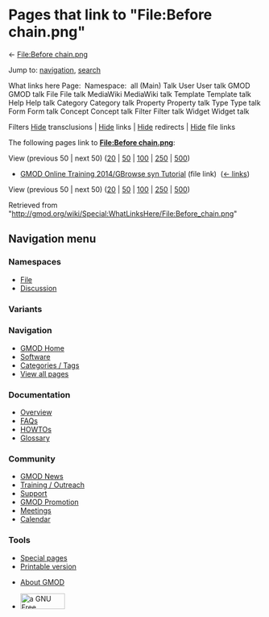 <div id="mw-page-base" class="noprint">

</div>

<div id="mw-head-base" class="noprint">

</div>

<div id="content" class="mw-body" role="main">

<span id="top"></span>

<div id="mw-js-message" style="display:none;">

</div>



# <span dir="auto">Pages that link to "File:Before chain.png"</span>

<div id="bodyContent">

<div id="contentSub">

← [File:Before
chain.png](/wiki/File:Before_chain.png "File:Before chain.png")

</div>

<div id="jump-to-nav" class="mw-jump">

Jump to: [navigation](#mw-navigation), [search](#p-search)

</div>

<div id="mw-content-text">

What links here Page:  Namespace:  all (Main) Talk User User talk GMOD
GMOD talk File File talk MediaWiki MediaWiki talk Template Template talk
Help Help talk Category Category talk Property Property talk Type Type
talk Form Form talk Concept Concept talk Filter Filter talk Widget
Widget talk

Filters
[Hide](/mediawiki/index.php?title=Special:WhatLinksHere/File:Before_chain.png&hidetrans=1 "Special:WhatLinksHere/File:Before chain.png")
transclusions \|
[Hide](/mediawiki/index.php?title=Special:WhatLinksHere/File:Before_chain.png&hidelinks=1 "Special:WhatLinksHere/File:Before chain.png")
links \|
[Hide](/mediawiki/index.php?title=Special:WhatLinksHere/File:Before_chain.png&hideredirs=1 "Special:WhatLinksHere/File:Before chain.png")
redirects \|
[Hide](/mediawiki/index.php?title=Special:WhatLinksHere/File:Before_chain.png&hideimages=1 "Special:WhatLinksHere/File:Before chain.png")
file links

The following pages link to **[File:Before
chain.png](/wiki/File:Before_chain.png "File:Before chain.png")**:

View (previous 50 \| next 50)
([20](/mediawiki/index.php?title=Special:WhatLinksHere/File:Before_chain.png&limit=20 "Special:WhatLinksHere/File:Before chain.png")
\|
[50](/mediawiki/index.php?title=Special:WhatLinksHere/File:Before_chain.png&limit=50 "Special:WhatLinksHere/File:Before chain.png")
\|
[100](/mediawiki/index.php?title=Special:WhatLinksHere/File:Before_chain.png&limit=100 "Special:WhatLinksHere/File:Before chain.png")
\|
[250](/mediawiki/index.php?title=Special:WhatLinksHere/File:Before_chain.png&limit=250 "Special:WhatLinksHere/File:Before chain.png")
\|
[500](/mediawiki/index.php?title=Special:WhatLinksHere/File:Before_chain.png&limit=500 "Special:WhatLinksHere/File:Before chain.png"))

- [GMOD Online Training 2014/GBrowse syn
  Tutorial](/wiki/GMOD_Online_Training_2014/GBrowse_syn_Tutorial "GMOD Online Training 2014/GBrowse syn Tutorial")
  (file link) ‎ <span class="mw-whatlinkshere-tools">([←
  links](/mediawiki/index.php?title=Special:WhatLinksHere&target=GMOD+Online+Training+2014%2FGBrowse+syn+Tutorial "Special:WhatLinksHere"))</span>

View (previous 50 \| next 50)
([20](/mediawiki/index.php?title=Special:WhatLinksHere/File:Before_chain.png&limit=20 "Special:WhatLinksHere/File:Before chain.png")
\|
[50](/mediawiki/index.php?title=Special:WhatLinksHere/File:Before_chain.png&limit=50 "Special:WhatLinksHere/File:Before chain.png")
\|
[100](/mediawiki/index.php?title=Special:WhatLinksHere/File:Before_chain.png&limit=100 "Special:WhatLinksHere/File:Before chain.png")
\|
[250](/mediawiki/index.php?title=Special:WhatLinksHere/File:Before_chain.png&limit=250 "Special:WhatLinksHere/File:Before chain.png")
\|
[500](/mediawiki/index.php?title=Special:WhatLinksHere/File:Before_chain.png&limit=500 "Special:WhatLinksHere/File:Before chain.png"))

</div>

<div class="printfooter">

Retrieved from
"<http://gmod.org/wiki/Special:WhatLinksHere/File:Before_chain.png>"

</div>

<div id="catlinks" class="catlinks catlinks-allhidden">

</div>

<div class="visualClear">

</div>

</div>

</div>

<div id="mw-navigation">

## Navigation menu

<div id="mw-head">



<div id="left-navigation">

<div id="p-namespaces" class="vectorTabs" role="navigation"
aria-labelledby="p-namespaces-label">

### Namespaces

- <span id="ca-nstab-image"><a href="/wiki/File:Before_chain.png" accesskey="c"
  title="View the file page [c]">File</a></span>
- <span id="ca-talk"><a
  href="/mediawiki/index.php?title=File_talk:Before_chain.png&amp;action=edit&amp;redlink=1"
  accesskey="t"
  title="Discussion about the content page [t]">Discussion</a></span>

</div>

<div id="p-variants" class="vectorMenu emptyPortlet" role="navigation"
aria-labelledby="p-variants-label">

### 

### Variants[](#)

<div class="menu">

</div>

</div>

</div>

<div id="right-navigation">





</div>



</div>

</div>

</div>

<div id="mw-panel">

<div id="p-logo" role="banner">

<a href="/wiki/Main_Page"
style="background-image: url(http://gmod.org/images/GMOD-cogs.png);"
title="Visit the main page"></a>

</div>

<div id="p-Navigation" class="portal" role="navigation"
aria-labelledby="p-Navigation-label">

### Navigation

<div class="body">

- <span id="n-GMOD-Home">[GMOD Home](/wiki/Main_Page)</span>
- <span id="n-Software">[Software](/wiki/GMOD_Components)</span>
- <span id="n-Categories-.2F-Tags">[Categories /
  Tags](/wiki/Categories)</span>
- <span id="n-View-all-pages">[View all
  pages](/wiki/Special:AllPages)</span>

</div>

</div>

<div id="p-Documentation" class="portal" role="navigation"
aria-labelledby="p-Documentation-label">

### Documentation

<div class="body">

- <span id="n-Overview">[Overview](/wiki/Overview)</span>
- <span id="n-FAQs">[FAQs](/wiki/Category:FAQ)</span>
- <span id="n-HOWTOs">[HOWTOs](/wiki/Category:HOWTO)</span>
- <span id="n-Glossary">[Glossary](/wiki/Glossary)</span>

</div>

</div>

<div id="p-Community" class="portal" role="navigation"
aria-labelledby="p-Community-label">

### Community

<div class="body">

- <span id="n-GMOD-News">[GMOD News](/wiki/GMOD_News)</span>
- <span id="n-Training-.2F-Outreach">[Training /
  Outreach](/wiki/Training_and_Outreach)</span>
- <span id="n-Support">[Support](/wiki/Support)</span>
- <span id="n-GMOD-Promotion">[GMOD
  Promotion](/wiki/GMOD_Promotion)</span>
- <span id="n-Meetings">[Meetings](/wiki/Meetings)</span>
- <span id="n-Calendar">[Calendar](/wiki/Calendar)</span>

</div>

</div>

<div id="p-tb" class="portal" role="navigation"
aria-labelledby="p-tb-label">

### Tools

<div class="body">

- <span id="t-specialpages"><a href="/wiki/Special:SpecialPages" accesskey="q"
  title="A list of all special pages [q]">Special pages</a></span>
- <span id="t-print"><a
  href="/mediawiki/index.php?title=Special:WhatLinksHere/File:Before_chain.png&amp;printable=yes"
  rel="alternate" accesskey="p"
  title="Printable version of this page [p]">Printable version</a></span>

</div>

</div>

</div>

</div>

<div id="footer" role="contentinfo">

- <span id="footer-places-about">[About
  GMOD](/wiki/GMOD:About "GMOD:About")</span>

<!-- -->

- <span id="footer-copyrightico">[<img src="http://www.gnu.org/graphics/gfdl-logo-small.png" width="88"
  height="31" alt="a GNU Free Documentation License" />](http://www.gnu.org/licenses/fdl-1.3.html)</span>


<div style="clear:both">

</div>

</div>
